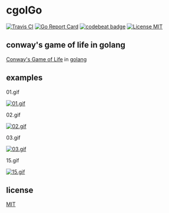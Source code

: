# cgolGo

[![Travis CI](https://img.shields.io/travis/SimonWaldherr/cgolGo.svg?style=flat)](https://travis-ci.org/SimonWaldherr/cgolGo)
[![Go Report Card](https://goreportcard.com/badge/github.com/simonwaldherr/cgolGo)](https://goreportcard.com/report/github.com/simonwaldherr/cgolGo)
[![codebeat badge](https://codebeat.co/badges/a20ab70f-2baa-490b-8fcf-69ac1961e969)](https://codebeat.co/projects/github-com-simonwaldherr-cgolgo-master)
[![License MIT](https://img.shields.io/badge/license-MIT-blue.svg?style=flat)](https://raw.githubusercontent.com/SimonWaldherr/cgolGo/master/LICENSE)  

## conway's game of life in golang

[Conway's Game of Life](http://en.wikipedia.org/wiki/Conway's_Game_of_Life) 
in [golang](http://en.wikipedia.org/wiki/Go_(programming_language))  

## examples

01.gif

[![01.gif](http://simonwaldherr.github.io/cgolGo/output/01.gif)](https://github.com/SimonWaldherr/cgolGo/blob/master/structures/01.txt)  

02.gif

[![02.gif](http://simonwaldherr.github.io/cgolGo/output/02.gif)](https://github.com/SimonWaldherr/cgolGo/blob/master/structures/02.txt)  

03.gif

[![03.gif](http://simonwaldherr.github.io/cgolGo/output/03.gif)](https://github.com/SimonWaldherr/cgolGo/blob/master/structures/03.txt)  

15.gif

[![15.gif](http://simonwaldherr.github.io/cgolGo/output/15.gif)](https://github.com/SimonWaldherr/cgolGo/blob/master/structures/15.txt)  

## license

[MIT](https://github.com/SimonWaldherr/cgolGo/blob/master/LICENSE)  

